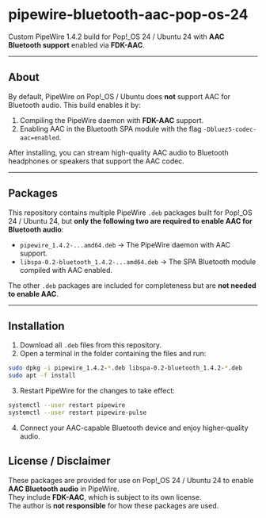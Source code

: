 # pipewire-bluetooth-aac-pop-os-24

Custom PipeWire 1.4.2 build for Pop!_OS 24 / Ubuntu 24 with **AAC Bluetooth support** enabled via **FDK-AAC**.

---

## About

By default, PipeWire on Pop!_OS / Ubuntu does **not** support AAC for Bluetooth audio. This build enables it by:

1. Compiling the PipeWire daemon with **FDK-AAC** support.
2. Enabling AAC in the Bluetooth SPA module with the flag `-Dbluez5-codec-aac=enabled`.

After installing, you can stream high-quality AAC audio to Bluetooth headphones or speakers that support the AAC codec.

---

## Packages

This repository contains multiple PipeWire `.deb` packages built for Pop!_OS 24 / Ubuntu 24, but **only the following two are required to enable AAC for Bluetooth audio**:

- `pipewire_1.4.2-...amd64.deb` → The PipeWire daemon with AAC support.
- `libspa-0.2-bluetooth_1.4.2-...amd64.deb` → The SPA Bluetooth module compiled with AAC enabled.

The other `.deb` packages are included for completeness but are **not needed to enable AAC**.

---

## Installation

1. Download all `.deb` files from this repository.  
2. Open a terminal in the folder containing the files and run:
```bash
sudo dpkg -i pipewire_1.4.2-*.deb libspa-0.2-bluetooth_1.4.2-*.deb
sudo apt -f install
```

3. Restart PipeWire for the changes to take effect:
```bash
systemctl --user restart pipewire
systemctl --user restart pipewire-pulse
```

4. Connect your AAC-capable Bluetooth device and enjoy higher-quality audio.


## License / Disclaimer

These packages are provided for use on Pop!_OS 24 / Ubuntu 24 to enable **AAC Bluetooth audio** in PipeWire.  
They include **FDK-AAC**, which is subject to its own license.  
The author is **not responsible** for how these packages are used.
